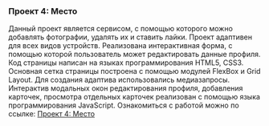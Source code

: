 ### Проект 4: Место
 Данный проект является сервисом, с помощью которого можно добавлять фотографии, удалять их и ставить лайки. Проект адаптивен для всех видов устройств. Реализована интерактивная форма, с помощью которой пользователь может редактировать данные профиля.
 Код страницы написан на языках программирования HTML5, CSS3. Основная сетка страницы построена с помощью модулей FlexBox и Grid Layout. Для создания адаптива использовались медиазапросы. Интерактив модальных окон редактирования профиля, добавления карточек, просмотра отдельных карточек реализован с помощью языка программирования JavaScript.
 Ознакомиться с работой можно по ссылке: [Проект 4: Место](https://apl-by.github.io/mesto/)

